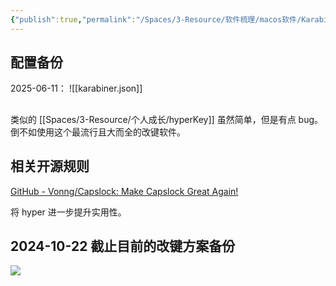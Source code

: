 ```yaml
---
{"publish":true,"permalink":"/Spaces/3-Resource/软件梳理/macos软件/Karabiner-Elements.md","description":"Karabiner-Elements is a powerful tool for customizing keyboards on macOS","created":"2024-10-22","modified":"2024-10-23","published":"2025-07-29T23:04:29.086+08:00","tags":["macOS软件","github开源"],"cssclasses":""}
---
```


## 配置备份

2025-06-11：
![[karabiner.json]]
##

类似的 [[Spaces/3-Resource/个人成长/hyperKey]] 虽然简单，但是有点 bug。倒不如使用这个最流行且大而全的改键软件。

## 相关开源规则

[GitHub - Vonng/Capslock: Make Capslock Great Again!](https://github.com/Vonng/Capslock/tree/master)

将 hyper 进一步提升实用性。

## 2024-10-22 截止目前的改键方案备份

![](https://pub-pic.oldwinter.top/2024/10/3261f655ee8aed83400c496566c514fe.png)